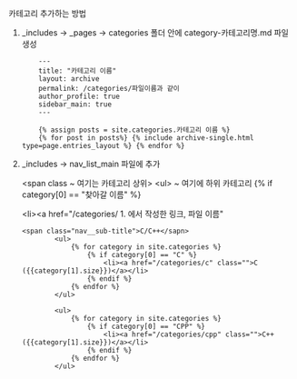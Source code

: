 카테고리 추가하는 방법
1. _includes -> _pages -> categories 폴더 안에 category-카테고리명.md 파일 생성

    ```
        ---
        title: "카테고리 이름"  
        layout: archive   
        permalink: /categories/파일이름과 같이   
        author_profile: true   
        sidebar_main: true  
        ---

        {% assign posts = site.categories.카테고리 이름 %}
        {% for post in posts%} {% include archive-single.html type=page.entries_layout %} {% endfor %}
    ```

2. _includes -> nav_list_main 파일에 추가  
    
    \<span class ~ 여기는 카테고리 상위>
    \<ul> ~ 여기에 하위 카테고리 </ul> 
    \{% if category[0] == "찾아갈 이름" %}  

    \<li><a href="/categories/ 1. 에서 작성한 링크, 파일 이름"  
     

    ```
    <span class="nav__sub-title">C/C++</sapn>
            <ul>
                {% for category in site.categories %}
                    {% if category[0] == "C" %}
                        <li><a href="/categories/c" class="">C ({{category[1].size}})</a></li>
                    {% endif %}
                {% endfor %}
            </ul> 

            <ul>
                {% for category in site.categories %}
                    {% if category[0] == "CPP" %}
                        <li><a href="/categories/cpp" class="">C++ ({{category[1].size}})</a></li>
                    {% endif %}
                {% endfor %}
            </ul>  
    ```